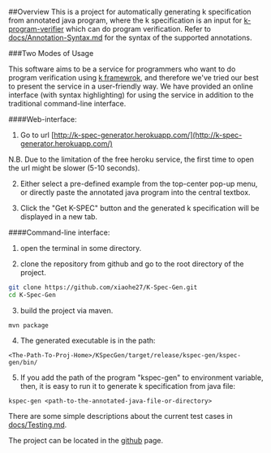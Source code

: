 ##Overview
This is a project for automatically generating k specification from annotated java program, 
where the k specification is an input for [k-program-verifier](https://github.com/paper-submission/pldi16-paper177) which can do program verification. Refer to [docs/Annotation-Syntax.md](docs/Annotation-Syntax.md) for the syntax of the supported annotations.

###Two Modes of Usage

This software aims to be a service for programmers who want to do program verification
using [k framewrok](http://www.kframework.org/index.php/Main_Page), and therefore we've tried our best to present the service in a
user-friendly way. We have provided an online interface (with syntax highlighting)
for using the service in addition to the traditional command-line interface.


####Web-interface:

1. Go to url [http://k-spec-generator.herokuapp.com/](http://k-spec-generator.herokuapp.com/)
 
 N.B. Due to the limitation of the free heroku service, the first time to open the url might be slower (5-10 seconds). 

2. Either select a pre-defined example from the top-center pop-up menu,
   or directly paste the annotated java program into the central textbox. 

3. Click the "Get K-SPEC" button and the generated k specification will be
   displayed in a new tab.

####Command-line interface:

1. open the terminal in some directory.

2. clone the repository from github and go to the root directory of the project.

 ```bash
 git clone https://github.com/xiaohe27/K-Spec-Gen.git
 cd K-Spec-Gen
 ```

3. build the project via maven.

 ```mvn package```

4. The generated executable is in the path: 

 `<The-Path-To-Proj-Home>/KSpecGen/target/release/kspec-gen/kspec-gen/bin/`

5. If you add the path of the program "kspec-gen" to environment variable,
   then, it is easy to run it to generate k specification from java file:

 ```kspec-gen <path-to-the-annotated-java-file-or-directory>```

There are some simple descriptions about the current test cases in [docs/Testing.md](docs/Testing.md).

The project can be located in the [github](https://github.com/xiaohe27/K-Spec-Gen) page.


